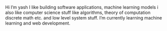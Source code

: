 Hi I’m yash
I like building software applications, machine learning models i also like computer science stuff like algorithms, theory of computation discrete math etc. and low level system stuff. 
I’m currently learning machine learning and web development.


<!---
yashtiwari13/yashtiwari13 is a ✨ special ✨ repository because its `README.md` (this file) appears on your GitHub profile.
You can click the Preview link to take a look at your changes.
--->
